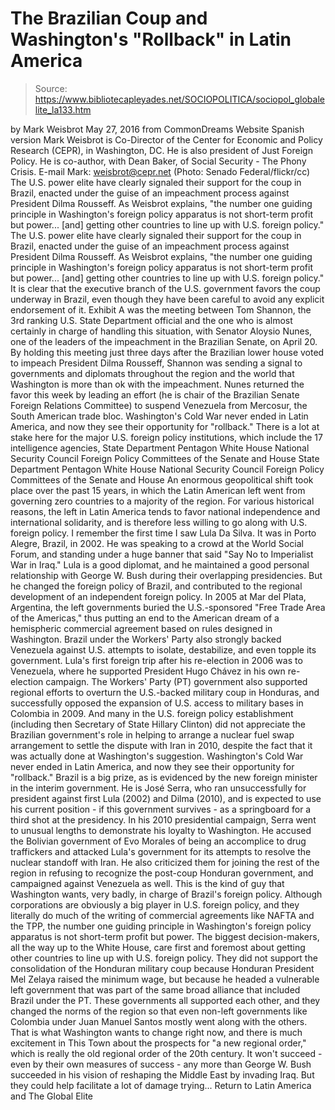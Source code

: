 # The Brazilian Coup and Washington's "Rollback" in Latin America

> Source: https://www.bibliotecapleyades.net/SOCIOPOLITICA/sociopol_globalelite_la133.htm

by Mark Weisbrot May 27, 2016
from CommonDreams Website
Spanish version
Mark Weisbrot is Co-Director of the
Center for Economic and Policy Research (CEPR),
in Washington, DC.
He is also president of Just Foreign Policy.
He is co-author, with Dean Baker, of
Social Security - The Phony Crisis.
E-mail Mark: weisbrot@cepr.net
(Photo: Senado Federal/flickr/cc)
The U.S. power elite have clearly signaled their support for the coup in Brazil, enacted under the guise of an impeachment process against President Dilma Rousseff. As Weisbrot explains, "the number one guiding principle in Washington's foreign policy apparatus is not short-term profit but power... [and] getting other countries to line up with U.S. foreign policy."
The U.S. power elite have clearly signaled their support for the coup in Brazil, enacted under the guise of an impeachment process against President Dilma Rousseff.
As Weisbrot explains,
"the number one guiding principle in Washington's foreign policy apparatus is not short-term profit but power... [and] getting other countries to line up with U.S. foreign policy."
It is clear that the executive branch of the U.S. government favors the coup underway in Brazil, even though they have been careful to avoid any explicit endorsement of it.
Exhibit A was the meeting between Tom Shannon, the 3rd ranking U.S. State Department official and the one who is almost certainly in charge of handling this situation, with Senator Aloysio Nunes, one of the leaders of the impeachment in the Brazilian Senate, on April 20.
By holding this meeting just three days after the Brazilian lower house voted to impeach President Dilma Rousseff, Shannon was sending a signal to governments and diplomats throughout the region and the world that Washington is more than ok with the impeachment.
Nunes returned the favor this week by leading an effort (he is chair of the Brazilian Senate Foreign Relations Committee) to suspend Venezuela from Mercosur, the South American trade bloc.
Washington's Cold War
never ended in Latin America,
and now they see their opportunity
for "rollback."
There is a lot at stake here for the major U.S. foreign policy institutions, which include the 17 intelligence agencies,
State Department Pentagon White House National Security Council Foreign Policy Committees of the Senate and House
State Department
Pentagon
White House National Security Council
Foreign Policy Committees of the Senate and House
An enormous geopolitical shift took place over the past 15 years, in which the Latin American left went from governing zero countries to a majority of the region.
For various historical reasons, the left in Latin America tends to favor national independence and international solidarity, and is therefore less willing to go along with U.S. foreign policy.
I remember the first time I saw Lula Da Silva. It was in Porto Alegre, Brazil, in 2002. He was speaking to a crowd at the World Social Forum, and standing under a huge banner that said "Say No to Imperialist War in Iraq." Lula is a good diplomat, and he maintained a good personal relationship with George W. Bush during their overlapping presidencies.
But he changed the foreign policy of Brazil, and contributed to the regional development of an independent foreign policy.
In 2005 at Mar del Plata, Argentina, the left governments buried the U.S.-sponsored "Free Trade Area of the Americas," thus putting an end to the American dream of a hemispheric commercial agreement based on rules designed in Washington.
Brazil under the Workers' Party also strongly backed Venezuela against U.S. attempts to isolate, destabilize, and even topple its government.
Lula's first foreign trip after his re-election in 2006 was to Venezuela, where he supported President Hugo Chávez in his own re-election campaign.
The Workers' Party (PT) government also supported regional efforts to overturn the U.S.-backed military coup in Honduras, and successfully opposed the expansion of U.S. access to military bases in Colombia in 2009.
And many in the U.S. foreign policy establishment (including then Secretary of State Hillary Clinton) did not appreciate the Brazilian government's role in helping to arrange a nuclear fuel swap arrangement to settle the dispute with Iran in 2010, despite the fact that it was actually done at Washington's suggestion. Washington's Cold War never ended in Latin America, and now they see their opportunity for "rollback."
Brazil is a big prize, as is evidenced by the new foreign minister in the interim government.
He is José Serra, who ran unsuccessfully for president against first Lula (2002) and Dilma (2010), and is expected to use his current position - if this government survives - as a springboard for a third shot at the presidency. In his 2010 presidential campaign, Serra went to unusual lengths to demonstrate his loyalty to Washington. He accused the Bolivian government of Evo Morales of being an accomplice to drug traffickers and attacked Lula's government for its attempts to resolve the nuclear standoff with Iran.
He also criticized them for joining the rest of the region in refusing to recognize the post-coup Honduran government, and campaigned against Venezuela as well. This is the kind of guy that Washington wants, very badly, in charge of Brazil's foreign policy.
Although corporations are obviously a big player in U.S. foreign policy, and they literally do much of the writing of commercial agreements like NAFTA and the TPP, the number one guiding principle in Washington's foreign policy apparatus is not short-term profit but power.
The biggest decision-makers, all the way up to the White House, care first and foremost about getting other countries to line up with U.S. foreign policy.
They did not support the consolidation of the Honduran military coup because Honduran President Mel Zelaya raised the minimum wage, but because he headed a vulnerable left government that was part of the same broad alliance that included Brazil under the PT.
These governments all supported each other, and they changed the norms of the region so that even non-left governments like Colombia under Juan Manuel Santos mostly went along with the others. That is what Washington wants to change right now, and there is much excitement in This Town about the prospects for "a new regional order," which is really the old regional order of the 20th century.
It won't succeed - even by their own measures of success - any more than George W. Bush succeeded in his vision of reshaping the Middle East by invading Iraq.
But they could help facilitate a lot of damage trying...
Return to Latin America and The Global Elite
